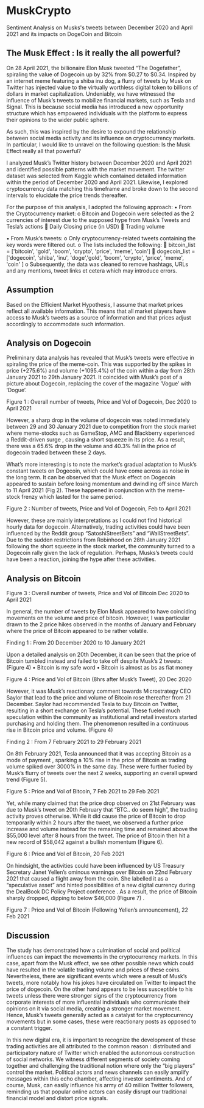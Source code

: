 # MuskCrypto
Sentiment Analysis on Musks's tweets between December 2020 and April 2021 and its impacts on DogeCoin and Bitcoin 



## The Musk Effect : Is it really the all powerful?

On 28 April 2021, the billionaire Elon Musk tweeted “The Dogefather”, spiraling the value of Dogecoin up by 32% from $0.27 to $0.34. Inspired by an internet meme featuring a shiba inu dog, a flurry of tweets by Musk on Twitter has injected value to the virtually worthless digital token to billions of dollars in market capitalization. Undeniably, we have witnessed the influence of Musk’s tweets  to mobilize financial markets, such as Tesla and Signal. This is because social media has introduced a new opportunity structure which has empowered individuals with the platform to express their opinions to the wider public sphere. 

As such, this was inspired by the desire to expound the relationship between social media activity and its influence on cryptocurrency markets. In particular, I would like to unravel on the following question: Is the Musk Effect really all that powerful? 

I analyzed Musk’s Twitter history between December 2020 and April 2021 and identified possible patterns with the market movement. The twitter dataset was selected from Kaggle which contained detailed information within the period of December 2020 and April 2021. Likewise, I explored cryptocurrency data matching this timeframe and broke down to the second intervals to elucidate the price trends thereafter.  

For the purpose of this analysis, I adopted the following approach: 
•	From the Cryptocurrency market: 
o	Bitcoin and Dogecoin were selected as the 2 currencies of interest due to the supposed hype from Musk’s Tweets and Tesla’s actions
	Daily Closing price (in USD) 
	Trading volume 

•	From Musk’s tweets: 
o	Only cryptocurrency-related tweets containing the key words were filtered out. 
o	The lists included the following: 
	bitcoin_list = ['bitcoin', 'gold', 'boom', 'crypto', 'price', 'meme', 'coin']
	dogecoin_list = ['dogecoin', 'shiba', 'inu', 'doge','gold', 'boom', 'crypto', 'price', 'meme', 'coin' ]
o	Subsequently, the data was cleaned to remove hashtags, URLs and any mentions, tweet links et cetera which may introduce errors. 


## Assumption
 
Based on the Efficient Market Hypothesis, I assume that market prices reflect all available information. This means that all market players have access to Musk’s tweets as a source of information and that prices adjust accordingly to accommodate such information. 



## Analysis on Dogecoin

Preliminary data analysis has revealed that Musk’s tweets were effective in spiraling the price of the meme-coin. This was supported by the spikes in price (+275.6%) and volume (+1095.4%) of the coin within a day from 28th January 2021 to 29th January 2021. It coincided with Musk’s post of a picture about Dogecoin, replacing the cover of the magazine ‘Vogue’ with ‘Dogue’. 

 
 
 
Figure 1 : Overall number of tweets, Price and Vol of Dogecoin, Dec 2020 to April 2021

However, a sharp drop in the volume of dogecoin was noted immediately between 29 and 30 January 2021 due to competition from the stock market where meme-stocks such as GameStop, AMC and Blackberry experienced a Reddit-driven surge , causing a short squeeze in its price. As a result, there was a 65.6% drop in the volume and 40.3% fall in the price of dogecoin traded between these 2 days. 

What’s more interesting is to note the market’s gradual adaptation to Musk’s constant tweets on Dogecoin, which could have come across as noise in the long term. It can be observed that the Musk effect on Dogecoin appeared to sustain before losing momentum and dwindling off since March to 11 April 2021 (Fig 2). These happened in conjunction with the meme-stock frenzy which lasted for the same period.  

Figure 2 : Number of tweets, Price and Vol of Dogecoin, Feb to April 2021

However, these are mainly interpretations as I could not find historical hourly data for dogecoin. Alternatively, trading activities could have been influenced by the Reddit group “SatoshiStreetBets” and “WallStreetBets”. Due to the sudden restrictions from Robinhood on 28th January 2021 following the short squeeze in the stock market, the community turned to a Dogecoin rally given the lack of regulation. Perhaps, Musks’s tweets could have been a reaction, joining the hype after these activities. 









## Analysis on Bitcoin

 
Figure 3 : Overall number of tweets, Price and Vol of Bitcoin Dec 2020 to April 2021

In general, the number of tweets by Elon Musk appeared to have coinciding movements on the volume and price of bitcoin. However, I was particular drawn to the 2 price hikes observed in the months of January and February where the price of Bitcoin appeared to be rather volatile. 

Finding 1 : From 20 December 2020 to 10 January 2021

Upon a detailed analysis on 20th December, it can be seen that the price of Bitcoin tumbled instead and failed to take off  despite Musk’s 2 tweets:  (Figure 4)
•	Bitcoin is my safe word 
•	Bitcoin is almost as bs as fiat money 

Figure 4 : Price and Vol of Bitcoin (8hrs after Musk’s Tweet), 20 Dec 2020 

However, it was Musk’s reactionary comment towards  Microstrategy CEO Saylor   that lead to the price and volume of Bitcoin rose thereafter from 21 December. Saylor had recommended Tesla to buy Bitcoin on Twitter, resulting in a short exchange on Tesla’s potential. These fueled much speculation within the community as institutional and retail investors started purchasing and holding them. The phenomenon resulted in a continuous rise in Bitcoin price and volume. (Figure 4) 

Finding 2 : From 7 February 2021 to 29 February 2021

On 8th February 2021, Tesla announced that it was accepting Bitcoin as a mode of payment , sparking a 10% rise in the price of Bitcoin as trading volume spiked over 3000% in the same day. These were further fueled by Musk’s flurry of tweets over the next 2 weeks, supporting an overall upward trend (Figure 5).

 
Figure 5 : Price and Vol of Bitcoin, 7 Feb 2021 to 29 Feb 2021

Yet, while many claimed that the price drop observed on 21st February was due to Musk’s tweet on 20th February that “BTC.. do seem high”, the trading activity proves otherwise. While it did cause the price of Bitcoin to drop temporarily within 2 hours after the tweet, we observed a further price increase and volume instead for the remaining time and remained above the $55,000 level after 8 hours from the tweet. The price of Bitcoin then hit a new record of $58,042 against a bullish momentum (Figure 6). 

 
Figure 6 : Price and Vol of Bitcoin, 20 Feb 2021


On hindsight, the activities could have been influenced by US Treasury Secretary Janet Yellen’s ominous warnings over Bitcoin on 22nd February 2021 that caused a flight away from the coin. She labelled it as a “speculative asset” and hinted possibilities of a new digital currency during the DealBook DC Policy Project conference . As a result, the price of Bitcoin sharply dropped, dipping to below $46,000 (Figure 7) .

 
Figure 7 : Price and Vol of Bitcoin (Following Yellen’s announcement), 22 Feb 2021


## Discussion 

The study has demonstrated how a culmination of social and political influences can impact the movements in the cryptocurrency markets. In this case, apart from the Musk effect, we see other possible news which could have resulted in the volatile trading volume and prices of these coins. Nevertheless, there are significant events which were a result of Musk’s tweets, more notably how his jokes have circulated on Twitter to impact the price of dogecoin. On the other hand appears to be less susceptible to his tweets unless there were stronger signs of the cryptocurrency from corporate interests of more influential individuals who communicate their opinions on it via social media, creating a stronger market movement. Hence, Musk’s tweets generally acted as a catalyst for the cryptocurrency movements but in some cases, these were reactionary posts as opposed to a constant trigger. 

In this new digital era, it is important to recognize the development of these trading activities are all attributed to the common reason : distributed and participatory nature of Twitter which enabled the autonomous construction of social networks. We witness different segments of society coming together and challenging the traditional notion where only the “big players” control the market. Political actors and news channels can easily amplify messages within this echo chamber, affecting investor sentiments. And of course, Musk, can easily influence his army of 40 million Twitter followers, reminding us that popular online actors can easily disrupt our traditional financial model and distort price signals. 
